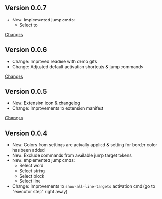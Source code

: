 ## Version 0.0.7

- New: Implemented jump cmds:
  - Select to

[Changes](https://github.com/skafau/vscode-cursor-commander/compare/v0.0.6...v0.0.7)

## Version 0.0.6

- Change: Improved readme with demo gifs
- Change: Adjusted default activation shortcuts & jump commands

[Changes](https://github.com/skafau/vscode-cursor-commander/compare/v0.0.5...v0.0.6)

## Version 0.0.5

- New: Extension icon & changelog
- Change: Improvements to extension manifest

[Changes](https://github.com/skafau/vscode-cursor-commander/compare/v0.0.4...v0.0.5)

## Version 0.0.4

- New: Colors from settings are actually applied & setting for border color has been added
- New: Exclude commands from available jump target tokens
- New: Implemented jump cmds:
  - Select word
  - Select string
  - Select block
  - Select line
- Change: Improvements to `show-all-line-targets` activation cmd (go to "executor step" right away)
